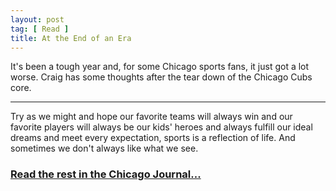 ```yaml
---
layout: post
tag: [ Read ]
title: At the End of an Era
---
```


It's been a tough year and, for some Chicago sports fans, it just got a lot worse. Craig has some thoughts after the tear down of the Chicago Cubs core. 

---

Try as we might and hope our favorite teams will always win and our favorite players will always be our kids' heroes and always fulfill our ideal dreams and meet every expectation, sports is a reflection of life. And sometimes we don't always like what we see.<br>

<h3><a href="https://www.chicagojournal.com/opinion-at-the-end-of-an-era/">Read the rest in the Chicago Journal...</a></h3>

<br/>
